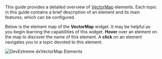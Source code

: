 This guide provides a detailed overview of [VectorMap](/api-reference/20%20Data%20Visualization%20Widgets/dxVectorMap '/Documentation/ApiReference/Data_Visualization_Widgets/dxVectorMap/') elements. Each topic in this guide contains a brief description of an element and its main features, which can be configured.

Below is the element map of the **VectorMap** widget. It may be helpful as you begin learning the capabilities of this widget. **Hover** over an element on the map to discover the name of this element. A **click** on an element navigates you to a topic devoted to this element.

<p><img style="margin:0px auto;display:block" src="/Content/images/doc/17_2/ChartJS/MapElementMap.png" alt="DevExtreme dxVectorMap Elements" usemap="#mapElements" /></p>

<map name="mapElements">
	<area shape="circle" title="Control Bar" coords="58,57,30" href="/Documentation/17_2/Guide/Widgets/VectorMap/Visual_Elements/#Control_Bar" target="" />
	<area shape="rect" title="Control Bar" coords="40,105,74,298" href="/Documentation/17_2/Guide/Widgets/VectorMap/Visual_Elements/#Control_Bar" target="" />
	<area shape="rect" title="Marker" coords="135,96,179,108" href="/Documentation/17_2/Guide/Widgets/VectorMap/Visual_Elements/#Markers" target="" />
	<area shape="rect" title="Marker" coords="153,185,228,198" href="/Documentation/17_2/Guide/Widgets/VectorMap/Visual_Elements/#Markers" target="" />
	<area shape="rect" title="Marker" coords="246,248,301,260" href="/Documentation/17_2/Guide/Widgets/VectorMap/Visual_Elements/#Markers" target="" />
	<area shape="rect" title="Marker" coords="301,227,384,240" href="/Documentation/17_2/Guide/Widgets/VectorMap/Visual_Elements/#Markers" target="" />
	<area shape="rect" title="Marker" coords="403,153,456,165" href="/Documentation/17_2/Guide/Widgets/VectorMap/Visual_Elements/#Markers" target="" />
	<area shape="rect" title="Marker" coords="475,168,546,180" href="/Documentation/17_2/Guide/Widgets/VectorMap/Visual_Elements/#Markers" target="" />
	<area shape="rect" title="Marker" coords="392,287,439,299" href="/Documentation/17_2/Guide/Widgets/VectorMap/Visual_Elements/#Markers" target="" />
	<area shape="rect" title="Marker" coords="530,284,603,296" href="/Documentation/17_2/Guide/Widgets/VectorMap/Visual_Elements/#Markers" target="" />
	<area shape="rect" title="Marker" coords="637,128,688,142" href="/Documentation/17_2/Guide/Widgets/VectorMap/Visual_Elements/#Markers" target="" />
	<area shape="rect" title="Tooltip" coords="271,117,360,170" href="/Documentation/17_2/Guide/Widgets/VectorMap/Visual_Elements/#Tooltips" target="" />
	<area shape="poly" title="Area" coords="123,52,138,55,139,71,146,66,146,55,139,43,146,40,425,42,427,37,428,44,442,50,449,49,452,55,466,56,482,57,495,51,513,63,535,81,544,87,545,92,555,102,557,119,556,135,549,142,552,148,567,143,590,133,590,126,612,122,632,102,665,102,675,96,679,88,689,64,692,71,704,67,705,88,706,99,712,106,694,109,685,116,674,129,694,130,670,129,672,142,679,151,641,158,636,185,623,203,620,237,605,244,580,266,566,282,566,295,578,331,578,351,569,352,550,325,551,309,539,296,528,301,519,292,495,292,476,292,473,295,482,299,476,308,466,305,441,300,427,302,407,315,400,328,402,343,390,340,373,318,363,298,348,297,343,308,330,299,325,291,314,279,293,275,291,281,263,280,223,265,200,267,195,254,172,242,163,238,151,217,144,200,133,181,125,163,129,155,124,133,128,116,130,85,130,69,130,69" href="/Documentation/17_2/Guide/Widgets/VectorMap/Visual_Elements/#Areas" target="" />
</map>